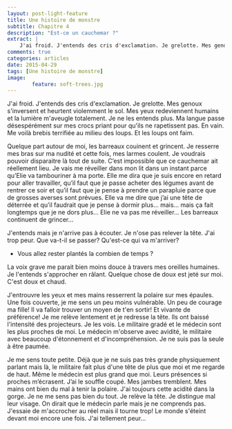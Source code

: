 ```yaml
---
layout: post-light-feature
title: Une histoire de monstre
subtitle: Chapitre 4
description: "Est-ce un cauchemar ?"
extract: |
    J'ai froid. J'entends des cris d'exclamation. Je grelotte. Mes genoux s'inversent et heurtent violemment le sol. Mes yeux redeviennent humains et la lumière m'aveugle totalement. Je ne les entends plus. Ma langue passe désespérément sur mes crocs priant pour qu'ils ne rapetissent pas. En vain. Me voilà brebis terrifiée au milieu des loups. Et les loups ont faim....
comments: true
categories: articles
date: 2015-04-29
tags: [Une histoire de monstre]
image: 
        feature: soft-trees.jpg
---
```

J'ai froid. J'entends des cris d'exclamation. Je grelotte. Mes genoux s'inversent et heurtent violemment le sol. Mes yeux redeviennent humains et la lumière m'aveugle totalement. Je ne les entends plus. Ma langue passe désespérément sur mes crocs priant pour qu'ils ne rapetissent pas. En vain. Me voilà brebis terrifiée au milieu des loups. Et les loups ont faim.

Quelque part autour de moi, les barreaux couinent et grincent. Je resserre mes bras sur ma nudité et cette fois, mes larmes coulent. Je voudrais pouvoir disparaitre là tout de suite. C’est impossible que ce cauchemar ait réellement lieu. Je vais me réveiller dans mon lit dans un instant parce qu’Elie va tambouriner à ma porte. Elle me dira que je suis encore en retard pour aller travailler, qu’il faut que je passe acheter des légumes avant de rentrer ce soir et qu’il faut que je pense à prendre un parapluie parce que de grosses averses sont prévues. Elle va me dire que j’ai une tête de déterrée et qu’il faudrait que je pense à dormir plus… mais… mais ça fait longtemps que je ne dors plus… Elie ne va pas me réveiller… Les barreaux continuent de grincer…

J'entends mais je n'arrive pas à écouter. Je n'ose pas relever la tête. J'ai trop peur. Que va-t-il se passer? Qu'est-ce qui va m'arriver?

- Vous allez rester plantés la combien de temps ?

La voix grave me parait bien moins douce à travers mes oreilles humaines. Je l'entends s'approcher en râlant.
Quelque chose de doux est jeté sur moi. C'est doux et chaud.

J'entrouvre les yeux et mes mains resserrent la polaire sur mes épaules. Une fois couverte, je me sens un peu moins vulnérable. Un peu de courage ma fille! Il va falloir trouver un moyen de t'en sortir! Et vivante de préférence!
Je me relève lentement et je redresse la tête. Ils ont baissé l'intensité des projecteurs. Je les vois. Le militaire gradé et le médecin sont les plus proches de moi. Le médecin m'observe avec avidité, le militaire avec beaucoup d'étonnement et d'incompréhension. Je ne suis pas la seule à être paumée.

Je me sens toute petite. Déjà que je ne suis pas très grande physiquement parlant mais là, le militaire fait plus d'une tête de plus que moi et me regarde de haut. Même le médecin est plus grand que moi. Leurs présences si proches m’écrasent. J’ai le souffle coupé. Mes jambes tremblent. Mes mains ont bien du mal à tenir la polaire. J'ai toujours cette acidité dans la gorge. Je ne me sens pas bien du tout. Je relève la tête. Je distingue mal leur visage. On dirait que le médecin parle mais je ne comprends pas. J'essaie de m'accrocher au réel mais il tourne trop! Le monde s'éteint devant moi encore une fois. J'ai tellement peur...